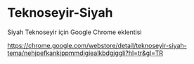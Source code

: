 Teknoseyir-Siyah
================

Siyah Teknoseyir için Google Chrome eklentisi

https://chrome.google.com/webstore/detail/teknoseyir-siyah-tema/nehjpefkankjppmmdjgiealkbdgjggli?hl=tr&gl=TR
